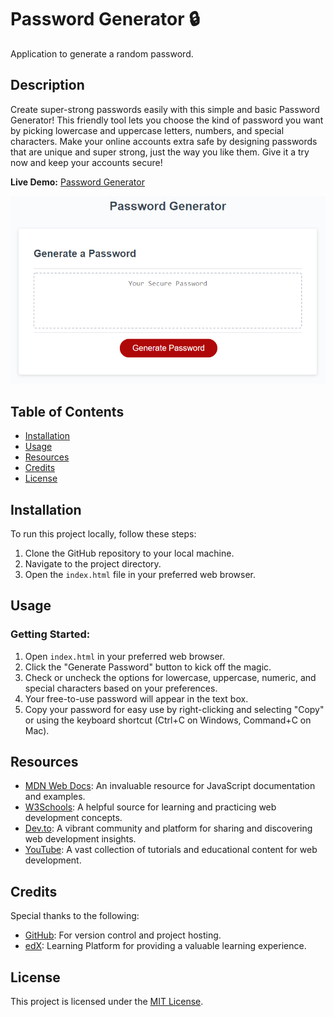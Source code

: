 # Password Generator 🔒
Application to generate a random password.

## Description

Create super-strong passwords easily with this simple and basic Password Generator! This friendly tool lets you choose the kind of password you want by picking lowercase and uppercase letters, numbers, and special characters. Make your online accounts extra safe by designing passwords that are unique and super strong, just the way you like them. Give it a try now and keep your accounts secure! 

**Live Demo:** [Password Generator](https://your-username.github.io/your-repo-name/)

![Password Generator Screenshot](assets/05-javascript-challenge-demo.png)

## Table of Contents

- [Installation](#installation)
- [Usage](#usage)
- [Resources](#resources)
- [Credits](#credits)
- [License](#license)


## Installation

To run this project locally, follow these steps:

1. Clone the GitHub repository to your local machine.
2. Navigate to the project directory.
3. Open the `index.html` file in your preferred web browser.


## Usage

### Getting Started:

1. Open `index.html` in your preferred web browser.
2. Click the "Generate Password" button to kick off the magic.
3. Check or uncheck the options for lowercase, uppercase, numeric, and special characters based on your preferences.
4. Your free-to-use password will appear in the text box.
5. Copy your password for easy use by right-clicking and selecting "Copy" or using the keyboard shortcut (Ctrl+C on Windows, Command+C on Mac).
   

## Resources

- [MDN Web Docs](https://developer.mozilla.org/): An invaluable resource for JavaScript documentation and examples.
- [W3Schools](https://www.w3schools.com/): A helpful source for learning and practicing web development concepts.
- [Dev.to](https://dev.to/): A vibrant community and platform for sharing and discovering web development insights.
- [YouTube](https://www.youtube.com/): A vast collection of tutorials and educational content for web development.


## Credits

Special thanks to the following:

- [GitHub](https://github.com/): For version control and project hosting.
- [edX](https://www.edx.org/): Learning Platform for providing a valuable learning experience.
  
## License

This project is licensed under the [MIT License](LICENSE).
